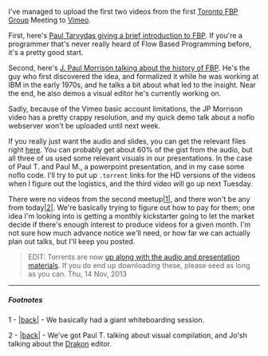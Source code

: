 I've managed to upload the first two videos from the first [Toronto FBP Group](https://bentomiso.com/events/fbp-meetup-nov) Meeting to [Vimeo](https://vimeo.com/user22632094/videos).

First, here's [Paul Tarvydas giving a brief introduction to FBP](https://vimeo.com/79320781). If you're a programmer that's never really heard of Flow Based Programming before, it's a pretty good start.

Second, here's [J. Paul Morrison talking about the history of FBP](https://vimeo.com/79329015). He's the guy who first discovered the idea, and formalized it while he was working at IBM in the early 1970s, and he talks a bit about what led to the insight. Near the end, he also demos a visual editor he's currently working on.

Sadly, because of the Vimeo basic account limitations, the JP Morrison video has a pretty crappy resolution, and my quick demo talk about a noflo webserver won't be uploaded until next week.

If you really just want the audio and slides, you can get the relevant files right [here](http://173.255.226.138/Toronto%20FBP%20Group/meeting-1/). You can probably get about 60% of the gist from the audio, but all three of us used some relevant visuals in our presentations. In the case of Paul T. and Paul M., a powerpoint presentation, and in my case some noflo code. I'll try to put up `.torrent` links for the HD versions of the videos when I figure out the logistics, and the third video will go up next Tuesday.

There were no videos from the second meetup<a name="note-Wed-Nov-13-164000EST-2013"></a>[|1|](#foot-Wed-Nov-13-164000EST-2013), and there won't be any from today<a name="note-Wed-Nov-13-164003EST-2013"></a>[|2|](#foot-Wed-Nov-13-164003EST-2013). We're basically trying to figure out how to pay for them; one idea I'm looking into is getting a monthly kickstarter going to let the market decide if there's enough interest to produce videos for a given month. I'm not sure how much advance notice we'll need, or how far we can actually plan out talks, but I'll keep you posted.

> EDIT:
> Torrents are now [up along with the audio and presentation materials](http://173.255.226.138/Toronto%20FBP%20Group/meeting-1/). If you do end up downloading these, please seed as long as you can.
> Thu, 14 Nov, 2013

* * *
##### Footnotes

1 - <a name="foot-Wed-Nov-13-164000EST-2013"></a>[|back|](#note-Wed-Nov-13-164000EST-2013) - We basically had a giant whiteboarding session.

2 - <a name="foot-Wed-Nov-13-164003EST-2013"></a>[|back|](#note-Wed-Nov-13-164003EST-2013) - We've got Paul T. talking about visual compilation, and Jo'sh talking about the [Drakon](http://drakon-editor.sourceforge.net/) editor.
